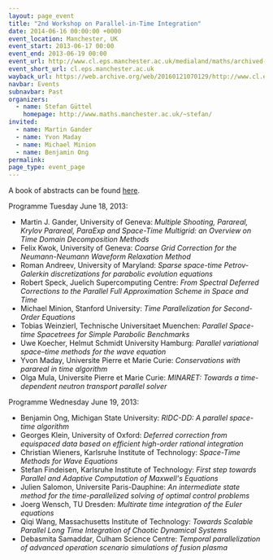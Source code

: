 ```yaml
---
layout: page_event
title: "2nd Workshop on Parallel-in-Time Integration"
date: 2014-06-16 00:00:00 +0000
event_location: Manchester, UK
event_start: 2013-06-17 00:00
event_end: 2013-06-19 00:00
event_url: http://www.cl.eps.manchester.ac.uk/medialand/maths/archived-events/workshops/www.mims.manchester.ac.uk/events/workshops/spacetime/
event_short_url: cl.eps.manchester.ac.uk
wayback_url: https://web.archive.org/web/20160121070129/http://www.cl.eps.manchester.ac.uk/medialand/maths/archived-events/workshops/www.mims.manchester.ac.uk/events/workshops/spacetime/
navbar: Events
subnavbar: Past
organizers:
  - name: Stefan Güttel
    homepage: http://www.maths.manchester.ac.uk/~stefan/
invited:
  - name: Martin Gander
  - name: Yvon Maday
  - name: Michael Minion
  - name: Benjamin Ong
permalink:
page_type: event_page
---
```


A book of abstracts can be found [here](http://www.cl.eps.manchester.ac.uk/medialand/maths/archived-events/workshops/www.mims.manchester.ac.uk/events/workshops/spacetime/abstracts/booklet.pdf).

Programme Tuesday June 18, 2013:

 - Martin J. Gander, University of Geneva: *Multiple Shooting, Parareal, Krylov Parareal, ParaExp and Space-Time Multigrid:
an Overview on Time Domain Decomposition Methods*
 - Felix Kwok, University of Geneva: *Coarse Grid Correction for the Neumann-Neumann Waveform Relaxation Method*
 - Roman Andreev, University of Maryland: *Sparse space-time Petrov-Galerkin discretizations for parabolic evolution equations*
 - Robert Speck, Juelich Supercomputing Centre: *From Spectral Deferred Corrections to the Parallel Full Approximation Scheme in Space and Time*
 - Michael Minion, Stanford University: *Time Parallelization for Second-Order Equations*
 - Tobias Weinzierl, Technische Universitaet Muenchen: *Parallel Space-time Spacetrees for Simple Parabolic Benchmarks*
 - Uwe Koecher, Helmut Schmidt University Hamburg: *Parallel variational space–time methods for the wave equation*
 - Yvon Maday, Universite Pierre et Marie Curie: *Conservations with parareal in time algorithm*
 - Olga Mula, Universite Pierre et Marie Curie: *MINARET: Towards a time-dependent neutron transport parallel solver*

Programme Wednesday June 19, 2013:

 - Benjamin Ong, Michigan State University: *RIDC-DD: A parallel space-time algorithm*
 - Georges Klein, University of Oxford: *Deferred correction from equispaced data based on efficient high-order rational integration*
 - Christian Wieners, Karlsruhe Institute of Technology: *Space-Time Methods for Wave Equations*
 - Stefan Findeisen, Karlsruhe Institute of Technology: *First step towards Parallel and Adaptive Computation of Maxwell's Equations*
 - Julien Salomon, Universite Paris-Dauphine: *An intermediate state method for the time-parallelized solving of optimal control problems*
 - Joerg Wensch, TU Dresden: *Multirate time integration of the Euler equations*
 - Qiqi Wang, Massachusetts Institute of Technology: *Towards Scalable Parallel Long Time Integration of Chaotic Dynamical Systems*
 - Debasmita Samaddar, Culham Science Centre: *Temporal parallelization of advanced operation scenario simulations of fusion plasma*